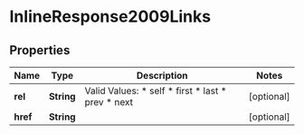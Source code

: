 
# InlineResponse2009Links

## Properties
Name | Type | Description | Notes
------------ | ------------- | ------------- | -------------
**rel** | **String** | Valid Values:   * self   * first   * last   * prev   * next  |  [optional]
**href** | **String** |  |  [optional]



